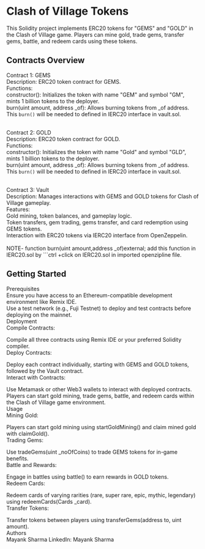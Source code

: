 # Clash of Village Tokens
This Solidity project implements ERC20 tokens for "GEMS" and "GOLD" in the Clash of Village game. Players can mine gold, trade gems, transfer gems, battle, and redeem cards using these tokens.

## Contracts Overview

Contract 1: GEMS<br>
Description: ERC20 token contract for GEMS.<br>
Functions:<br>
constructor(): Initializes the token with name "GEM" and symbol "GM", mints 1 billion tokens to the deployer.<br>
burn(uint amount, address _of): Allows burning tokens from _of address. This ```burn()``` will be needed to defined in IERC20 interface in vault.sol.<br><br>

Contract 2: GOLD<br>
Description: ERC20 token contract for GOLD.<br>
Functions:<br>
constructor(): Initializes the token with name "Gold" and symbol "GLD", mints 1 billion tokens to the deployer.<br>
burn(uint amount, address _of): Allows burning tokens from _of address. This ```burn()``` will be needed to defined in IERC20 interface in vault.sol.<br><br>

Contract 3: Vault<br>
Description: Manages interactions with GEMS and GOLD tokens for Clash of Village gameplay.<br>
Features:<br>
Gold mining, token balances, and gameplay logic.<br>
Token transfers, gem trading, gems transfer, and card redemption using GEMS tokens.<br>
Interaction with ERC20 tokens via IERC20 interface from OpenZeppelin.<br><br>
NOTE- function burn(uint amount,address _of)external; add this function in IERC20.sol by ```ctrl +click on IERC20.sol in imported openzipline file.
## Getting Started
Prerequisites<br>
Ensure you have access to an Ethereum-compatible development environment like Remix IDE.<br>
Use a test network (e.g., Fuji Testnet) to deploy and test contracts before deploying on the mainnet.<br>
Deployment<br>
Compile Contracts:<br>

Compile all three contracts using Remix IDE or your preferred Solidity compiler.<br>
Deploy Contracts:<br>

Deploy each contract individually, starting with GEMS and GOLD tokens, followed by the Vault contract.<br>
Interact with Contracts:<br>

Use Metamask or other Web3 wallets to interact with deployed contracts.<br>
Players can start gold mining, trade gems, battle, and redeem cards within the Clash of Village game environment.<br>
Usage<br>
Mining Gold:<br>

Players can start gold mining using startGoldMining() and claim mined gold with claimGold().<br>
Trading Gems:<br>

Use tradeGems(uint _noOfCoins) to trade GEMS tokens for in-game benefits.<br>
Battle and Rewards:<br>

Engage in battles using battle() to earn rewards in GOLD tokens.<br>
Redeem Cards:<br>

Redeem cards of varying rarities (rare, super rare, epic, mythic, legendary) using redeemCards(Cards _card).<br>
Transfer Tokens:<br>

Transfer tokens between players using transferGems(address to, uint amount).<br>
Authors<br>
Mayank Sharma
LinkedIn: Mayank Sharma
